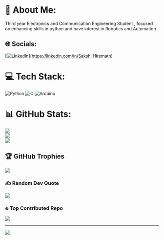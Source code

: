 # 💫 About Me:
Third year Electronics and Communication Engineering Student , focused on enhancing skills in python and have interest in Robotics and Automation


## 🌐 Socials:
[![LinkedIn](https://img.shields.io/badge/LinkedIn-%230077B5.svg?logo=linkedin&logoColor=white)](https://linkedin.com/in/Sakshi Hiremath) 

# 💻 Tech Stack:
![Python](https://img.shields.io/badge/python-3670A0?style=for-the-badge&logo=python&logoColor=ffdd54) ![C](https://img.shields.io/badge/c-%2300599C.svg?style=for-the-badge&logo=c&logoColor=white) ![Arduino](https://img.shields.io/badge/-Arduino-00979D?style=for-the-badge&logo=Arduino&logoColor=white)
# 📊 GitHub Stats:
![](https://github-readme-stats.vercel.app/api?username=Sakshi-web-cmd&theme=radical&hide_border=false&include_all_commits=false&count_private=false)<br/>
![](https://github-readme-streak-stats.herokuapp.com/?user=Sakshi-web-cmd&theme=radical&hide_border=false)<br/>
![](https://github-readme-stats.vercel.app/api/top-langs/?username=Sakshi-web-cmd&theme=radical&hide_border=false&include_all_commits=false&count_private=false&layout=compact)

## 🏆 GitHub Trophies
![](https://github-profile-trophy.vercel.app/?username=Sakshi-web-cmd&theme=radical&no-frame=false&no-bg=false&margin-w=4)

### ✍️ Random Dev Quote
![](https://quotes-github-readme.vercel.app/api?type=horizontal&theme=radical)

### 🔝 Top Contributed Repo
![](https://github-contributor-stats.vercel.app/api?username=Sakshi-web-cmd&limit=5&theme=dark&combine_all_yearly_contributions=true)

---
[![](https://visitcount.itsvg.in/api?id=Sakshi-web-cmd&icon=0&color=0)](https://visitcount.itsvg.in)

<!-- Proudly created with GPRM ( https://gprm.itsvg.in ) -->
